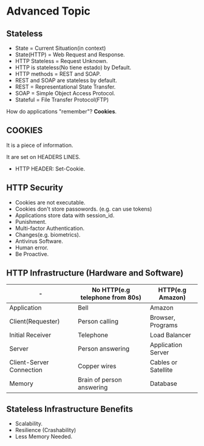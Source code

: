 # Advanced Topic

## Stateless
* State = Current Situation(in context)
* State(HTTP) = Web Request and Response.
* HTTP Stateless = Request Unknown.
* HTTP is stateless(No tiene estado) by Default.
* HTTP methods = REST and SOAP. 
* REST and SOAP are stateless by default. 
* REST = Representational State Transfer. 
* SOAP = Simple Object Access Protocol. 
* Stateful = File Transfer Protocol(FTP)


How do applications "remember"?
**Cookies**. 

## COOKIES

It is a piece of information. 

It are set on HEADERS LINES.
* HTTP HEADER: Set-Cookie.

## HTTP Security

* Cookies are not executable. 
* Cookies don't store passowords. (e.g. can use tokens)
* Applications store data with session_id. 
* Punishment. 
* Multi-factor Authentication. 
* Changes(e.g. biometrics).
* Antivirus Software. 
* Human error. 
* Be Proactive. 


## HTTP Infrastructure (Hardware and Software)

-| No HTTP(e.g telephone from 80s)| HTTP(e.g Amazon)|
---|---|---|
Application|Bell|Amazon
Client(Requester)|Person calling| Browser, Programs|
Initial Receiver|Telephone|Load Balancer|
Server|Person answering| Application Server|
Client-Server Connection|Copper wires|Cables or Satellite|
Memory| Brain of person answering|Database|

## Stateless Infrastructure Benefits

* Scalability. 
* Resilience (Crashability)
* Less Memory Needed. 

